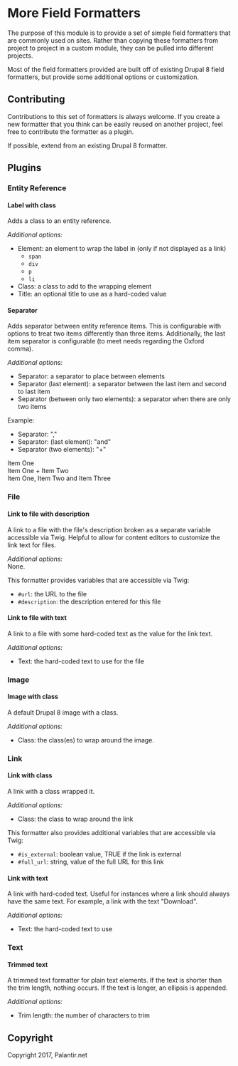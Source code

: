 # More Field Formatters
The purpose of this module is to provide a set of simple field formatters that are commonly used on sites. Rather than copying these formatters from project to project in a custom module, they can be pulled into different projects.

Most of the field formatters provided are built off of existing Drupal 8 field formatters, but provide some additional options or customization.

## Contributing
Contributions to this set of formatters is always welcome. If you create a new formatter that you think can be easily reused on another project, feel free to contribute the formatter as a plugin.

If possible, extend from an existing Drupal 8 formatter.

## Plugins
### Entity Reference
#### Label with class
Adds a class to an entity reference.

_Additional options:_
- Element: an element to wrap the label in (only if not displayed as a link)
  - `span`
  - `div`
  - `p`
  - `li`
- Class: a class to add to the wrapping element
- Title: an optional title to use as a hard-coded value

#### Separator
Adds separator between entity reference items. This is configurable with options to treat two items differently than three items. Additionally, the last item separator is configurable (to meet needs regarding the Oxford comma).

_Additional options:_
- Separator: a separator to place between elements
- Separator (last element): a separator between the last item and second to last item
- Separator (between only two elements): a separator when there are only two items

Example:
- Separator: ","
- Separator: (last element): "and"
- Separator (two elements): "+"

Item One<br />
Item One + Item Two<br />
Item One, Item Two and Item Three<br />

### File
#### Link to file with description
A link to a file with the file's description broken as a separate variable accessible via Twig. Helpful to allow for content editors to customize the link text for files.

_Additional options:_
<br />None.

This formatter provides variables that are accessible via Twig:
- `#url`: the URL to the file
- `#description`: the description entered for this file

#### Link to file with text
A link to a file with some hard-coded text as the value for the link text.

_Additional options:_
- Text: the hard-coded text to use for the file

### Image
#### Image with class
A default Drupal 8 image with a class.

_Additional options:_
- Class: the class(es) to wrap around the image.

### Link
#### Link with class
A link with a class wrapped it.

_Additional options:_
- Class: the class to wrap around the link

This formatter also provides additional variables that are accessible via Twig:
- `#is_external`: boolean value, TRUE if the link is external
- `#full_url`: string, value of the full URL for this link

#### Link with text
A link with hard-coded text. Useful for instances where a link should always have the same text. For example, a link with the text "Download".

_Additional options:_
- Text: the hard-coded text to use

### Text
#### Trimmed text
A trimmed text formatter for plain text elements. If the text is shorter than the trim length, nothing occurs. If the text is longer, an ellipsis is appended.

_Additional options:_
- Trim length: the number of characters to trim

## Copyright
Copyright 2017, Palantir.net
